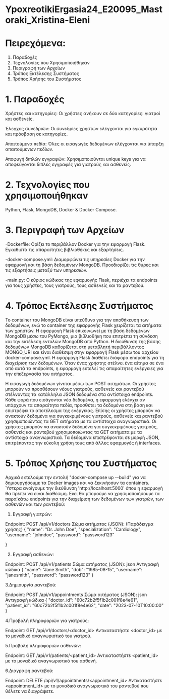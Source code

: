 # YpoxreotikiErgasia24_E20095_Mastoraki_Xristina-Eleni


# Πειρεχόμενα:
1. Παραδοχές
2. Τεχνολογίες που Χρησιμοποιήθηκαν
3. Περιγραφή των Αρχείων
4. Τρόπος Εκτέλεσης Συστήματος
5. Τρόπος Χρήσης του Συστήματος

# 1. Παραδοχές
Χρήστες και κατηγορίες: Οι χρήστες ανήκουν σε δύο κατηγορίες: γιατροί και ασθενείς.

Έλεγχος συνεδριών: Οι συνεδρίες χρηστών ελέγχονται για εγκυρότητα και πρόσβαση σε κατηγορίες.

Απαιτούμενα πεδία: Όλες οι εισαγωγές δεδομένων ελέγχονται για ύπαρξη απαιτούμενων πεδίων.

Αποφυγή διπλών εγγραφών: Χρησιμοποιούνται unique keys για να αποφεύγονται διπλές εγγραφές για γιατρούς και ασθενείς.


# 2. Τεχνολογίες που χρησιμοποιήθηκαν
Python, Flask, MongoDB, Docker & Docker Compose.

# 3. Περιγραφή των Αρχείων
-Dockerfile: Ορίζει το περιβάλλον Docker για την εφαρμογή Flask. Εγκαθιστά τις απαραίτητες βιβλιοθήκες και εξαρτήσεις.

-docker-compose.yml: Διαμορφώνει τις υπηρεσίες Docker για την εφαρμογή και τη βάση δεδομένων MongoDB. Προσδιορίζει τις θύρες και τις εξαρτήσεις μεταξύ των υπηρεσιών.

-main.py: Ο κύριος κώδικας της εφαρμογής Flask, περιέχει τα endpoints για τους χρήστες, τους γιατρούς, τους ασθενείς και τα ραντεβού.

# 4. Τρόπος Εκτέλεσης Συστήματος
Το container του MongoDB είναι υπεύθυνο για την αποθήκευση των δεδομένων, ενώ το container της εφαρμογής Flask χειρίζεται τα αιτήματα των χρηστών. Η εφαρμογή Flask επικοινωνεί με τη βάση δεδομένων MongoDB μέσω του PyMongo, μια βιβλιοθήκη που επιτρέπει τη σύνδεση και την εκτέλεση εντολών MongoDB από Python. Η διεύθυνση της βάσης δεδομένων MongoDB καθορίζεται στη μεταβλητή περιβάλλοντος MONGO_URI και είναι διαθέσιμη στην εφαρμογή Flask μέσω του αρχείου docker-compose.yml. Η εφαρμογή Flask διαθέτει διάφορα endpoints για τη διαχείριση των δεδομένων. Όταν ένας χρήστης στέλνει ένα αίτημα σε ένα από αυτά τα endpoints, η εφαρμογή εκτελεί τις απαραίτητες ενέργειες για την επεξεργασία του αιτήματος.

Η εισαγωγή δεδομένων γίνεται μέσω των POST αιτημάτων. Οι χρήστες μπορούν να προσθέσουν νέους γιατρούς, ασθενείς και ραντεβού στέλνοντας τα κατάλληλα JSON δεδομένα στα αντίστοιχα endpoints. Κάθε φορά που εισάγονται νέα δεδομένα, η εφαρμογή ελέγχει αν υπάρχουν τα απαραίτητα πεδία, προσθέτει τα δεδομένα στη βάση και επιστρέφει το αποτέλεσμα της ενέργειας. Επίσης οι χρήστες μπορούν να ανακτούν δεδομένα για συγκεκριμένους γιατρούς, ασθενείς και ραντεβού χρησιμοποιώντας τα GET αιτήματα με τα αντίστοιχα αναγνωριστικά. Οι χρήστες μπορούν να ανακτούν δεδομένα για συγκεκριμένους γιατρούς, ασθενείς και ραντεβού χρησιμοποιώντας τα GET αιτήματα με τα αντίστοιχα αναγνωριστικά.
Τα δεδομένα επιστρέφονται σε μορφή JSON, επιτρέποντας την εύκολη χρήση τους από άλλες εφαρμογές ή interfaces.





# 5. Τρόπος Χρήσης του Συστήματος
Αρχικά εκτελούμε την εντολή "docker-compose up --build" για να δημιουργήσουμε τα Docker images και να ξεκινήοσυν τα containers. Ύστερα ανοίγουμε την διεύθυνση 'http://localhost:5000' όπου η εφαρμογή θα πρέπει να είναι διαθέσιμη. Εκεί θα μπορούμε να χρησιμοποιήσουμε τα παρα΄κάτω endpoints για την διαχείριση των δεδομένων των γιατρών, των ασθενών και των ραντεβού:

1. Εγγραφή γιατρών:

Endpoint: POST /api/v1/doctors
Σώμα αιτήματος (JSON):
(Παράδειγμα χρήσης)
{ "name": "Dr. John Doe",
   "specialization": "Cardiology",
   "username": "johndoe",
   "password": "password123"

}

2. Εγγραφή ασθενών:

Endpoint: POST /api/v1/patients
Σώμα αιτήματος (JSON):
json
Αντιγραφή κώδικα
{
  "name": "Jane Smith",
  "dob": "1985-08-15",
  "username": "janesmith",
  "password": "password123"
}

3.Δημιουργία ραντεβού:

Endpoint: POST /api/v1/appointments
Σώμα αιτήματος (JSON):
json
Αντιγραφή κώδικα
{
  "doctor_id": "60c72b2f5f1b2c001f8e4e61",
  "patient_id": "60c72b2f5f1b2c001f8e4e62",
  "date": "2023-07-10T10:00:00"
}

4.Προβολή πληροφοριών για γιατρούς:

Endpoint: GET /api/v1/doctors/<doctor_id>
Αντικαταστήστε <doctor_id> με το μοναδικό αναγνωριστικό του γιατρού.

5.Προβολή πληροφοριών ασθενών:

Endpoint: GET /api/v1/patients/<patient_id>
Αντικαταστήστε <patient_id> με το μοναδικό αναγνωριστικό του ασθενή.

6.Διαγραφή ραντεβού:

Endpoint: DELETE /api/v1/appointments/<appointment_id>
Αντικαταστήστε <appointment_id> με το μοναδικό αναγνωριστικό του ραντεβού που θέλετε να διαγράψετε.
